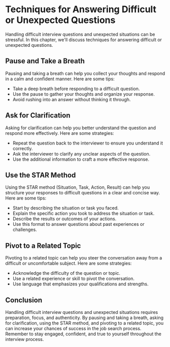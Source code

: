 Techniques for Answering Difficult or Unexpected Questions
============================================================================================================================

Handling difficult interview questions and unexpected situations can be stressful. In this chapter, we'll discuss techniques for answering difficult or unexpected questions.

Pause and Take a Breath
-----------------------

Pausing and taking a breath can help you collect your thoughts and respond in a calm and confident manner. Here are some tips:

* Take a deep breath before responding to a difficult question.
* Use the pause to gather your thoughts and organize your response.
* Avoid rushing into an answer without thinking it through.

Ask for Clarification
---------------------

Asking for clarification can help you better understand the question and respond more effectively. Here are some strategies:

* Repeat the question back to the interviewer to ensure you understand it correctly.
* Ask the interviewer to clarify any unclear aspects of the question.
* Use the additional information to craft a more effective response.

Use the STAR Method
-------------------

Using the STAR method (Situation, Task, Action, Result) can help you structure your responses to difficult questions in a clear and concise way. Here are some tips:

* Start by describing the situation or task you faced.
* Explain the specific action you took to address the situation or task.
* Describe the results or outcomes of your actions.
* Use this format to answer questions about past experiences or challenges.

Pivot to a Related Topic
------------------------

Pivoting to a related topic can help you steer the conversation away from a difficult or uncomfortable subject. Here are some strategies:

* Acknowledge the difficulty of the question or topic.
* Use a related experience or skill to pivot the conversation.
* Use language that emphasizes your qualifications and strengths.

Conclusion
----------

Handling difficult interview questions and unexpected situations requires preparation, focus, and authenticity. By pausing and taking a breath, asking for clarification, using the STAR method, and pivoting to a related topic, you can increase your chances of success in the job search process. Remember to stay engaged, confident, and true to yourself throughout the interview process.
